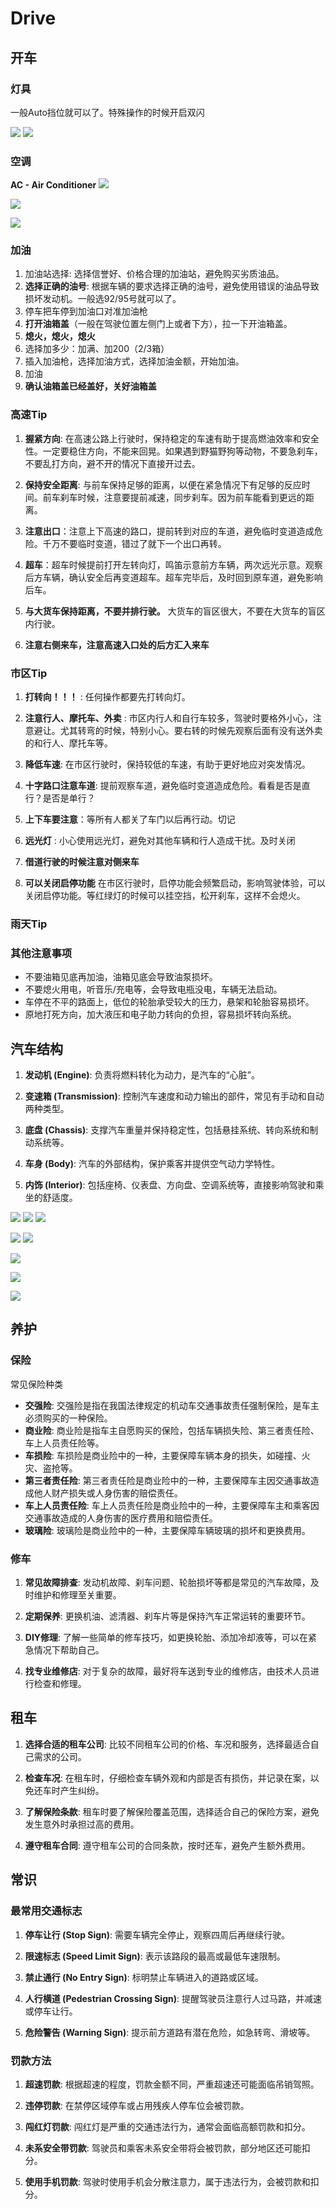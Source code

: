 # Drive

## 开车
### 灯具
一般Auto挡位就可以了。特殊操作的时候开启双闪

![](assets/C-Driving.assets/3b2f24cf42da64986bbf6f8e6da9d88.jpg)
![](assets/C-Driving.assets/7994c3c58965b7825452e28edb1c756.jpg)

### 空调
**AC - Air Conditioner**
![](assets/C-Driving.assets/5adba0d461a3d7d8909583955035d1c.jpg)

![](assets/C-Driving.assets/53450d9393e35af77baef427cf6bfcc.jpg)

![](assets/C-Driving.assets/9c545933236a599144d34e6cd0c24d8.jpg)


### 加油
1. 加油站选择: 选择信誉好、价格合理的加油站，避免购买劣质油品。
2. **选择正确的油号**: 根据车辆的要求选择正确的油号，避免使用错误的油品导致损坏发动机。一般选92/95号就可以了。
3. 停车把车停到加油口对准加油枪
4. **打开油箱盖**（一般在驾驶位置左侧门上或者下方），拉一下开油箱盖。
5. **熄火，熄火，熄火**
6. 选择加多少：加满、加200（2/3箱）
7. 插入加油枪，选择加油方式，选择加油金额，开始加油。
8. 加油
9. **确认油箱盖已经盖好，关好油箱盖**

### 高速Tip

1. **握紧方向**: 在高速公路上行驶时，保持稳定的车速有助于提高燃油效率和安全性。一定要稳住方向，不能来回晃。如果遇到野猫野狗等动物，不要急刹车，不要乱打方向，避不开的情况下直接开过去。

2. **保持安全距离**: 与前车保持足够的距离，以便在紧急情况下有足够的反应时间。前车刹车时候，注意要提前减速，同步刹车。因为前车能看到更远的距离。

3. **注意出口**：注意上下高速的路口，提前转到对应的车道，避免临时变道造成危险。千万不要临时变道，错过了就下一个出口再转。

4. **超车**：超车时候提前打开左转向灯，鸣笛示意前方车辆，两次远光示意。观察后方车辆，确认安全后再变道超车。超车完毕后，及时回到原车道，避免影响后车。

5. **与大货车保持距离，不要并排行驶。** 大货车的盲区很大，不要在大货车的盲区内行驶。
6. **注意右侧来车，注意高速入口处的后方汇入来车**


### 市区Tip

1. **打转向！！！** : 任何操作都要先打转向灯。
  
2. **注意行人、摩托车、外卖** : 市区内行人和自行车较多，驾驶时要格外小心，注意避让。尤其转弯的时候，特别小心。要右转的时候先观察后面有没有送外卖的和行人、摩托车等。

3. **降低车速**: 在市区行驶时，保持较低的车速，有助于更好地应对突发情况。

4. **十字路口注意车道**: 提前观察车道，避免临时变道造成危险。看看是否是直行？是否是单行？

5. **上下车要注意**：等所有人都关了车门以后再行动。切记
6. **远光灯** : 小心使用远光灯，避免对其他车辆和行人造成干扰。及时关闭
7. **借道行驶的时候注意对侧来车**
8. **可以关闭启停功能** 在市区行驶时，启停功能会频繁启动，影响驾驶体验，可以关闭启停功能。等红绿灯的时候可以挂空挡，松开刹车，这样不会熄火。

### 雨天Tip

### 其他注意事项
- 不要油箱见底再加油，油箱见底会导致油泵损坏。
- 不要熄火用电，听音乐/充电等，会导致电瓶没电，车辆无法启动。
- 车停在不平的路面上，低位的轮胎承受较大的压力，悬架和轮胎容易损坏。
- 原地打死方向，加大液压和电子助力转向的负担，容易损坏转向系统。
## 汽车结构

1. **发动机 (Engine)**: 负责将燃料转化为动力，是汽车的“心脏”。

2. **变速箱 (Transmission)**: 控制汽车速度和动力输出的部件，常见有手动和自动两种类型。

3. **底盘 (Chassis)**: 支撑汽车重量并保持稳定性，包括悬挂系统、转向系统和制动系统等。

4. **车身 (Body)**: 汽车的外部结构，保护乘客并提供空气动力学特性。

5. **内饰 (Interior)**: 包括座椅、仪表盘、方向盘、空调系统等，直接影响驾驶和乘坐的舒适度。

![](assets/C-Driving.assets/43dc28b2957956128ec34fe4a22df9a.jpg)
![](assets/C-Driving.assets/f14d38e1fc4efadc4dced36a593dce6.jpg)
![](assets/C-Driving.assets/87e3ae37ea87a7df7118c2fac21f2ea.jpg)

![](assets/C-Driving.assets/87e3ae37ea87a7df7118c2fac21f2ea-20250715171740599.jpg)
![](assets/C-Driving.assets/3ff6418d1ee25f2179d0bad1a562dc2.jpg)

![](assets/C-Driving.assets/d04285a35b0b44771fbec330aa59687.jpg)

![](assets/C-Driving.assets/918cb66286ac986ea58c534276c7156.jpg)

![](assets/C-Driving.assets/908aa78fa06ec7681638c8155d6545d.jpg)

## 养护
### 保险
常见保险种类
- **交强险**: 交强险是指在我国法律规定的机动车交通事故责任强制保险，是车主必须购买的一种保险。
- **商业险**: 商业险是指车主自愿购买的保险，包括车辆损失险、第三者责任险、车上人员责任险等。
- **车损险**: 车损险是商业险中的一种，主要保障车辆本身的损失，如碰撞、火灾、盗抢等。
- **第三者责任险**: 第三者责任险是商业险中的一种，主要保障车主因交通事故造成他人财产损失或人身伤害的赔偿责任。
- **车上人员责任险**: 车上人员责任险是商业险中的一种，主要保障车主和乘客因交通事故造成的人身伤害的医疗费用和赔偿责任。
- **玻璃险**: 玻璃险是商业险中的一种，主要保障车辆玻璃的损坏和更换费用。
### 修车

1. **常见故障排查**: 发动机故障、刹车问题、轮胎损坏等都是常见的汽车故障，及时维护和修理至关重要。

2. **定期保养**: 更换机油、滤清器、刹车片等是保持汽车正常运转的重要环节。

3. **DIY修理**: 了解一些简单的修车技巧，如更换轮胎、添加冷却液等，可以在紧急情况下帮助自己。

4. **找专业维修店**: 对于复杂的故障，最好将车送到专业的维修店，由技术人员进行检查和修理。

## 租车

1. **选择合适的租车公司**: 比较不同租车公司的价格、车况和服务，选择最适合自己需求的公司。

2. **检查车况**: 在租车时，仔细检查车辆外观和内部是否有损伤，并记录在案，以免还车时产生纠纷。

3. **了解保险条款**: 租车时要了解保险覆盖范围，选择适合自己的保险方案，避免发生意外时承担过高的费用。

4. **遵守租车合同**: 遵守租车公司的合同条款，按时还车，避免产生额外费用。

## 常识

### 最常用交通标志

1. **停车让行 (Stop Sign)**: 需要车辆完全停止，观察四周后再继续行驶。

2. **限速标志 (Speed Limit Sign)**: 表示该路段的最高或最低车速限制。

3. **禁止通行 (No Entry Sign)**: 标明禁止车辆进入的道路或区域。

4. **人行横道 (Pedestrian Crossing Sign)**: 提醒驾驶员注意行人过马路，并减速或停车让行。

5. **危险警告 (Warning Sign)**: 提示前方道路有潜在危险，如急转弯、滑坡等。

### 罚款方法

1. **超速罚款**: 根据超速的程度，罚款金额不同，严重超速还可能面临吊销驾照。

2. **违停罚款**: 在禁停区域停车或占用残疾人停车位会被罚款。

3. **闯红灯罚款**: 闯红灯是严重的交通违法行为，通常会面临高额罚款和扣分。

4. **未系安全带罚款**: 驾驶员和乘客未系安全带将会被罚款，部分地区还可能扣分。

5. **使用手机罚款**: 驾驶时使用手机会分散注意力，属于违法行为，会被罚款和扣分。



